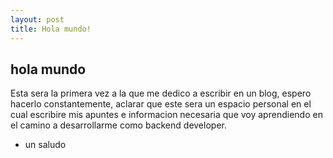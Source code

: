 ```yaml
---
layout: post
title: Hola mundo!
---
```

## hola mundo
Esta sera la primera vez a la que me dedico a escribir en un blog, espero hacerlo constantemente, aclarar que este sera un espacio personal en el cual escribire mis apuntes e informacion necesaria que voy aprendiendo en el camino a desarrollarme como backend developer.
* un saludo
